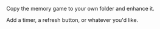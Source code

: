Copy the memory game to your own folder and enhance it.

Add a timer, a refresh button, or whatever you'd like.